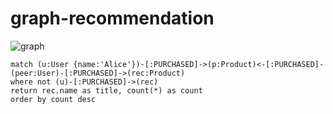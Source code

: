 # graph-recommendation

![graph](graph.svg)

```cypher
match (u:User {name:'Alice'})-[:PURCHASED]->(p:Product)<-[:PURCHASED]-(peer:User)-[:PURCHASED]->(rec:Product)
where not (u)-[:PURCHASED]->(rec)
return rec.name as title, count(*) as count
order by count desc
```

